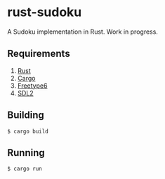 rust-sudoku
===========

A Sudoku implementation in Rust.
Work in progress.

## Requirements

1. [Rust](http://www.rust-lang.org/install.html)
2. [Cargo](http://doc.crates.io/)
3. [Freetype6](https://github.com/PistonDevelopers/Piston-Tutorials/tree/master/getting-started#installing-dependencies)
4. [SDL2](https://github.com/AngryLawyer/rust-sdl2#sdl20--development-libraries)

## Building

```
$ cargo build
```

## Running

```
$ cargo run
```
